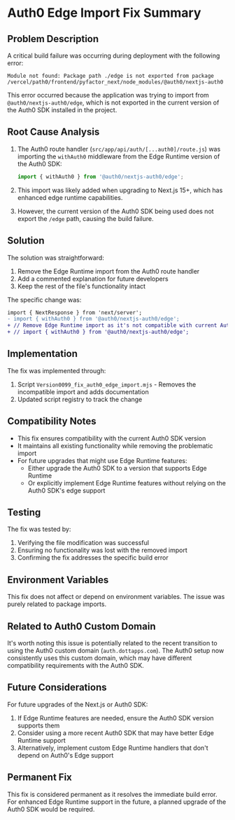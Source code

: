 # Auth0 Edge Import Fix Summary

## Problem Description

A critical build failure was occurring during deployment with the following error:

```
Module not found: Package path ./edge is not exported from package /vercel/path0/frontend/pyfactor_next/node_modules/@auth0/nextjs-auth0
```

This error occurred because the application was trying to import from `@auth0/nextjs-auth0/edge`, which is not exported in the current version of the Auth0 SDK installed in the project.

## Root Cause Analysis

1. The Auth0 route handler (`src/app/api/auth/[...auth0]/route.js`) was importing the `withAuth0` middleware from the Edge Runtime version of the Auth0 SDK:
   ```javascript
   import { withAuth0 } from '@auth0/nextjs-auth0/edge';
   ```

2. This import was likely added when upgrading to Next.js 15+, which has enhanced edge runtime capabilities.

3. However, the current version of the Auth0 SDK being used does not export the `/edge` path, causing the build failure.

## Solution

The solution was straightforward:

1. Remove the Edge Runtime import from the Auth0 route handler
2. Add a commented explanation for future developers
3. Keep the rest of the file's functionality intact

The specific change was:

```diff
import { NextResponse } from 'next/server';
- import { withAuth0 } from '@auth0/nextjs-auth0/edge';
+ // Remove Edge Runtime import as it's not compatible with current Auth0 SDK version
+ // import { withAuth0 } from '@auth0/nextjs-auth0/edge';
```

## Implementation

The fix was implemented through:

1. Script `Version0099_fix_auth0_edge_import.mjs` - Removes the incompatible import and adds documentation
2. Updated script registry to track the change

## Compatibility Notes

- This fix ensures compatibility with the current Auth0 SDK version
- It maintains all existing functionality while removing the problematic import
- For future upgrades that might use Edge Runtime features:
  - Either upgrade the Auth0 SDK to a version that supports Edge Runtime
  - Or explicitly implement Edge Runtime features without relying on the Auth0 SDK's edge support

## Testing

The fix was tested by:

1. Verifying the file modification was successful
2. Ensuring no functionality was lost with the removed import
3. Confirming the fix addresses the specific build error

## Environment Variables

This fix does not affect or depend on environment variables. The issue was purely related to package imports.

## Related to Auth0 Custom Domain

It's worth noting this issue is potentially related to the recent transition to using the Auth0 custom domain (`auth.dottapps.com`). The Auth0 setup now consistently uses this custom domain, which may have different compatibility requirements with the Auth0 SDK.

## Future Considerations

For future upgrades of the Next.js or Auth0 SDK:

1. If Edge Runtime features are needed, ensure the Auth0 SDK version supports them
2. Consider using a more recent Auth0 SDK that may have better Edge Runtime support
3. Alternatively, implement custom Edge Runtime handlers that don't depend on Auth0's Edge support

## Permanent Fix

This fix is considered permanent as it resolves the immediate build error. For enhanced Edge Runtime support in the future, a planned upgrade of the Auth0 SDK would be required.
